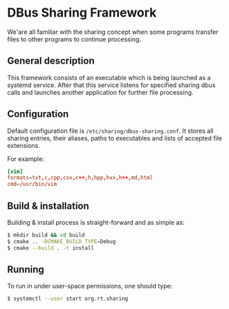 # DBus Sharing Framework

We'are all familiar with the sharing concept when some programs transfer
files to other programs to continue processing.

## General description

This framework consists of an executable which is being launched as a systemd
service. After that this service listens for specified sharing dbus calls and
launches another application for further file processing.

## Configuration

Default configuration file is `/etc/sharing/dbus-sharing.conf`.
It stores all sharing entries, their aliases, paths to executables and
lists of accepted file extensions.

For example:
```conf
[vim]
formats=txt,c,cpp,cxx,c++,h,hpp,hxx,h++,md,html
cmd=/usr/bin/vim
```

## Build & installation

Building & install process is straight-forward and as simple as:
```bash
$ mkdir build && cd build
$ cmake .. -DCMAKE_BUILD_TYPE=Debug
$ cmake --build . -t install
```

## Running

To run in under user-space permissions, one should type:
```bash
$ systemctl --user start org.rt.sharing
```
